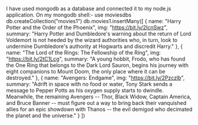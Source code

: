 I have used mongodb as a database and connected it to my node.js application.
On my mongodb shell:-
use moviesdbs
db.createCollection("movies1")
db.movies1.insertMany([
   {
      name: "Harry Potter and the Order of the Phoenix",
      img: "https://bit.ly/2IcnSwz",
      summary: "Harry Potter and Dumbledore's warning about the return of Lord Voldemort is not heeded by the wizard authorities who, in turn, look to undermine Dumbledore's authority at Hogwarts and discredit Harry."
   },
   {
      name: "The Lord of the Rings: The Fellowship of the Ring",
      img: "https://bit.ly/2tC1Lcg",
      summary: "A young hobbit, Frodo, who has found the One Ring that belongs to the Dark Lord Sauron, begins his journey with eight companions to Mount Doom, the only place where it can be destroyed."
   },
   {
      name: "Avengers: Endgame",
      img: "https://bit.ly/2Pzczlb",
      summary: "Adrift in space with no food or water, Tony Stark sends a message to Pepper Potts as his oxygen supply starts to dwindle. Meanwhile, the remaining Avengers -- Thor, Black Widow, Captain America, and Bruce Banner -- must figure out a way to bring back their vanquished allies for an epic showdown with Thanos -- the evil demigod who decimated the planet and the universe."
   }
])


